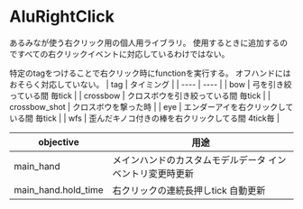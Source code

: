 # AluRightClick
あるみなが使う右クリック用の個人用ライブラリ。
使用するときに追加するのですべての右クリックイベントに対応しているわけではない。

特定のtagをつけることで右クリック時にfunctionを実行する。
オフハンドにはおそらく対応していない。
|  tag  |  タイミング  |
| ---- | ---- |
|  bow  |  弓を引き絞っている間 毎tick  |
|  crossbow  |  クロスボウを引き絞っている間 毎tick  |
|  crossbow_shot  |  クロスボウを撃った時  |
|  eye  |  エンダーアイを右クリックしている間 毎tick  |
|  wfs  |  歪んだキノコ付きの棒を右クリックしてる間 4tick毎  |

|  objective  |  用途  |
| ---- | ---- |
|  main_hand  |  メインハンドのカスタムモデルデータ インベントリ変更時更新  |
|  main_hand.hold_time  |  右クリックの連続長押しtick 自動更新  |